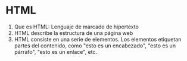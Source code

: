 # HTML #

1. Que es HTML: Lenguaje de marcado de hipertexto
2. HTML describe la estructura de una página web
3. HTML consiste en una serie de elementos. Los elementos etiquetan partes del contenido, como "esto es un encabezado", "esto es un párrafo", "esto es un enlace", etc.
